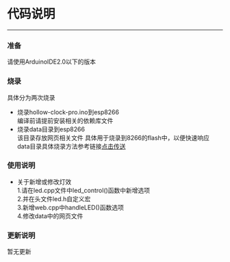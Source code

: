 # 代码说明 
***

### 准备
请使用ArduinoIDE2.0以下的版本

### 烧录
具体分为两次烧录  
- 烧录hollow-clock-pro.ino到esp8266  
编译前请提前安装相关的依赖库文件  
- 烧录data目录到esp8266  
该目录存放网页相关文件 
具体用于烧录到8266的flash中，以便快速响应  
data目录具体烧录方法参考链接[点击传送](https://www.taichi-maker.com/homepage/esp8266-nodemcu-iot/iot-c/spiffs/upload-files/)

### 使用说明
- 关于新增或修改灯效  
1.请在led.cpp文件中led_control()函数中新增选项  
2.并在头文件led.h自定义宏  
3.新增web.cpp中handleLED()函数选项  
4.修改data中的网页文件

### 更新说明
暂无更新
